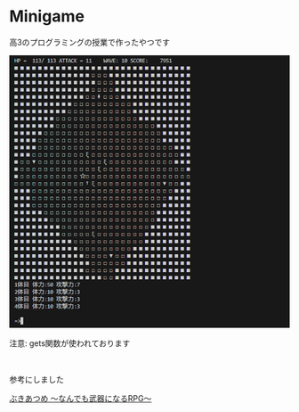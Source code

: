 # Minigame
高3のプログラミングの授業で作ったやつです

<img src="./minigame.png">

注意: gets関数が使われております

</br>

参考にしました

<a href="https://store.steampowered.com/app/1056490/The_World_is_Your_Weapon/?l=japanese" target="_blank">
  ぶきあつめ ～なんでも武器になるRPG～
</a>
